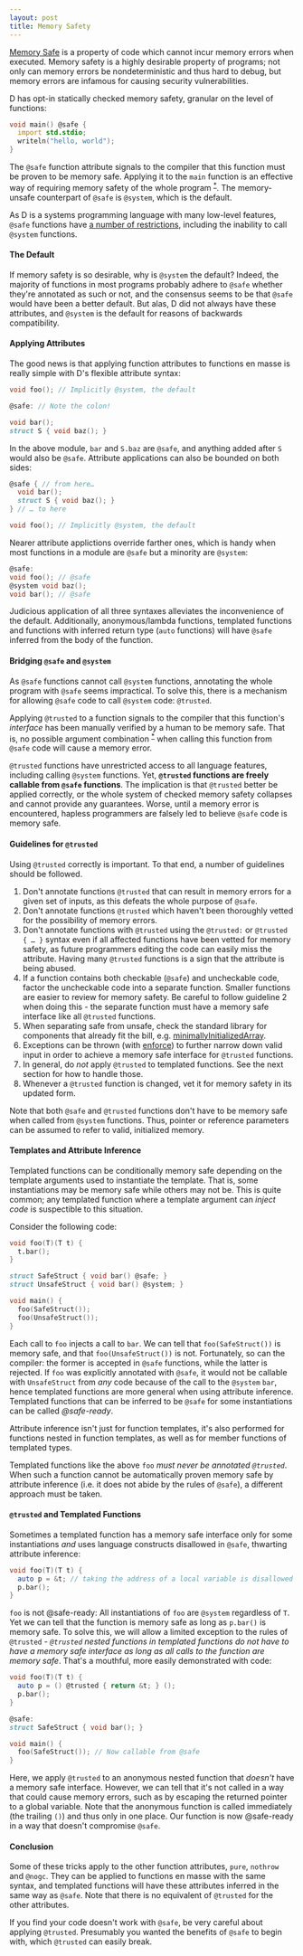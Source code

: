 ```yaml
---
layout: post
title: Memory Safety
---
```


[Memory Safe](http://en.wikipedia.org/wiki/Memory_safety) is a property of code
which cannot incur memory errors when executed. Memory safety is a highly
desirable property of programs; not only can memory errors be nondeterministic
and thus hard to debug, but memory errors are infamous for causing security
vulnerabilities.

D has opt-in statically checked memory safety, granular on the level of
functions:

```d
void main() @safe {
  import std.stdio;
  writeln("hello, world");
}
```

The `@safe` function attribute signals to the compiler that this function must
be proven to be memory safe. Applying it to the `main` function is an effective
way of requiring memory safety of the whole program
<sup>[*](# "barring the presence of any `@system` module constructors/destructors")</sup>.
The memory-unsafe counterpart of `@safe` is `@system`, which is the default.

As D is a systems programming language with many low-level features, `@safe`
functions have [a number of
restrictions](http://dlang.org/spec/function.html#function-safety), including
the inability to call `@system` functions.

#### The Default
If memory safety is so desirable, why is `@system` the default? Indeed, the
majority of functions in most programs probably adhere to `@safe` whether
they're annotated as such or not, and the consensus seems to be that `@safe`
would have been a better default. But alas, D did not always have these
attributes, and `@system` is the default for reasons of backwards compatibility.

#### Applying Attributes
The good news is that applying function attributes to functions en masse is
really simple with D's flexible attribute syntax:

```d
void foo(); // Implicitly @system, the default

@safe: // Note the colon!

void bar();
struct S { void baz(); }
```

In the above module, `bar` and `S.baz` are `@safe`, and anything added after `S`
would also be `@safe`. Attribute applications can also be bounded on both sides:

```d
@safe { // from here…
  void bar();
  struct S { void baz(); }
} // … to here

void foo(); // Implicitly @system, the default
```

Nearer attribute applictions override farther ones, which is handy when most
functions in a module are `@safe` but a minority are `@system`:

```d
@safe:
void foo(); // @safe
@system void baz();
void bar(); // @safe
```

Judicious application of all three syntaxes alleviates the inconvenience of the
default. Additionally, anonymous/lambda functions, templated functions and
functions with inferred return type (`auto` functions) will have `@safe`
inferred from the body of the function.

#### Bridging `@safe` and `@system`
As `@safe` functions cannot call `@system` functions, annotating the whole
program with `@safe` seems impractical. To solve this, there is a mechanism for
allowing `@safe` code to call `@system` code: `@trusted`.

Applying `@trusted` to a function signals to the compiler that this function's
*interface* has been manually verified by a human to be memory safe. That is,
no possible argument combination
<sup>[*](# "including implicit arguments such as the state of global variables!")</sup>
when calling this function from `@safe` code will cause a memory error.

`@trusted` functions have unrestricted access to all language features,
including calling `@system` functions. Yet, **`@trusted` functions are freely
callable from `@safe` functions**. The implication is that `@trusted` better be
applied correctly, or the whole system of checked memory safety collapses and
cannot provide any guarantees. Worse, until a memory error is encountered,
hapless programmers are falsely led to believe `@safe` code is memory safe.

#### Guidelines for `@trusted`
Using `@trusted` correctly is important. To that end, a number of
guidelines should be followed.

 1. Don't annotate functions `@trusted` that can result in memory errors for a
    given set of inputs, as this defeats the whole purpose of `@safe`.
 2. Don't annotate functions `@trusted` which haven't been thoroughly vetted for
    the possibility of memory errors.
 3. Don't annotate functions with `@trusted` using the `@trusted:` or `@trusted
    { … }` syntax even if all affected functions have been vetted for memory
    safety, as future programmers editing the code can easily miss the
    attribute. Having many `@trusted` functions is a sign that the attribute is
    being abused.
 4. If a function contains both checkable (`@safe`) and uncheckable code,
    factor the uncheckable code into a separate function. Smaller functions are
    easier to review for memory safety. Be careful to follow guideline 2 when
    doing this - the separate function must have a memory safe interface like
    all `@trusted` functions.
 5. When separating safe from unsafe, check the standard library for components
    that already fit the bill, e.g. [minimallyInitializedArray](https://dlang.org/phobos/std_array.html#minimallyInitializedArray).
 6. Exceptions can be thrown (with
 [enforce](http://dlang.org/phobos/std_exception.html#enforce)) to further
 narrow down valid input in order to achieve a memory safe interface for
 `@trusted` functions.
 7. In general, do *not* apply `@trusted` to templated functions. See the next
 section for how to handle those.
 8. Whenever a `@trusted` function is changed, vet it for memory safety in its
    updated form.

Note that both `@safe` and `@trusted` functions don't have to be memory safe
when called from `@system` functions. Thus, pointer or reference parameters can
be assumed to refer to valid, initialized memory.

#### Templates and Attribute Inference
Templated functions can be conditionally memory safe depending on the template
arguments used to instantiate the template. That is, some instantiations may be
memory safe while others may not be. This is quite common; any templated
function where a template argument can *inject code* is suspectible to this
situation.

Consider the following code:

```d
void foo(T)(T t) {
  t.bar();
}

struct SafeStruct { void bar() @safe; }
struct UnsafeStruct { void bar() @system; }

void main() {
  foo(SafeStruct());
  foo(UnsafeStruct());
}
```

Each call to `foo` injects a call to `bar`. We can tell that
`foo(SafeStruct())` is memory safe, and that `foo(UnsafeStruct())` is not.
Fortunately, so can the compiler: the former is accepted in `@safe` functions,
while the latter is rejected. If `foo` was explicitly annotated with `@safe`,
it would not be callable with `UnsafeStruct` from *any* code because of the call
to the `@system` `bar`, hence templated functions are more general
when using attribute inference. Templated functions that can be inferred to be
`@safe` for some instantiations can be called *@safe-ready*.

Attribute inference isn't just for function templates, it's also performed for
functions nested in function templates, as well as for member functions of
templated types.

Templated functions like the above `foo` *must never be annotated `@trusted`*.
When such a function cannot be automatically proven memory safe by attribute
inference (i.e. it does not abide by the rules of `@safe`), a different approach
must be taken.

#### `@trusted` and Templated Functions
Sometimes a templated function has a memory safe interface only for some
instantiations *and* uses language constructs disallowed in `@safe`, thwarting
attribute inference:

```d
void foo(T)(T t) {
  auto p = &t; // taking the address of a local variable is disallowed in @safe functions
  p.bar();
}
```

`foo` is not @safe-ready: All instantiations of `foo` are `@system` regardless
of `T`. Yet we can tell that the function is memory safe as long as `p.bar()` is
memory safe. To solve this, we will allow a limited exception to the rules of
`@trusted` - *`@trusted` nested functions in templated functions do not have to
have a memory safe interface as long as all calls to the function are memory
safe*. That's a mouthful, more easily demonstrated with code:

```d
void foo(T)(T t) {
  auto p = () @trusted { return &t; } ();
  p.bar();
}

@safe:
struct SafeStruct { void bar(); }

void main() {
  foo(SafeStruct()); // Now callable from @safe
}

```

Here, we apply `@trusted` to an anonymous nested function that *doesn't* have a
memory safe interface. However, we can tell that it's not called in a way that
could cause memory errors, such as by escaping the returned pointer to a global
variable. Note that the anonymous function is called immediately (the trailing
`()`) and thus only in one place. Our function is now @safe-ready in a way
that doesn't compromise `@safe`.

#### Conclusion
Some of these tricks apply to the other function attributes, `pure`, `nothrow`
and `@nogc`. They can be applied to functions en masse with the same syntax, and
templated functions will have these attributes inferred in the same way as
`@safe`. Note that there is no equivalent of `@trusted` for the other
attributes.

If you find your code doesn't work with `@safe`, be very careful about applying
`@trusted`. Presumably you wanted the benefits of `@safe` to begin with, which
`@trusted` can easily break.

